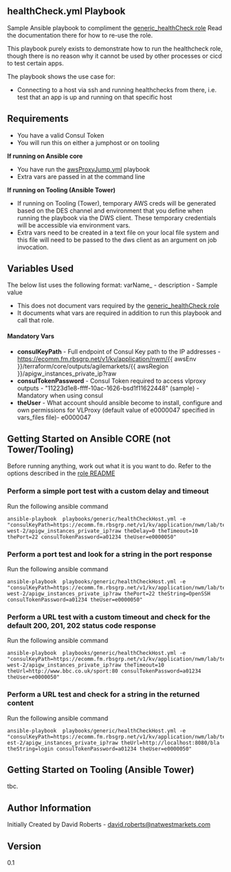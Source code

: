 ## healthCheck.yml Playbook ##

Sample Ansible playbook to compliment the [generic_healthCheck role](../../roles/generic_healthCheck)
Read the documentation there for how to re-use the role.

This playbook purely exists to demonstrate how to run the healthcheck role, though there is no reason why it cannot be used by other processes or cicd to test certain apps.

The playbook shows the use case for:
* Connecting to a host via ssh and running healthchecks from there, i.e. test that an app is up and running on that specific host

Requirements
------------
* You have a valid Consul Token
* You will run this on either a jumphost or on tooling

__If running on Ansible core__
* You have run the [awsProxyJump.yml](../awsProxyJump.yml) playbook
* Extra vars are passed in at the command line

__If running on Tooling (Ansible Tower)__
* If running on Tooling (Tower), temporary AWS creds will be generated based on the DES channel and environment that you define when running the playbook via the DWS client. These temporary credentials will be accessible via environment vars.
* Extra vars need to be created in a text file on your local file system and this file will need to be passed to the dws client as an argument on job invocation.

Variables Used
--------------

The below list uses the following format: varName_ - description - Sample value

* This does not document vars required by the [generic_healthCheck role](../../roles/generic_healthCheck)
* It documents what vars are required in addition to run this playbook and call that role.

#### Mandatory Vars ####

* __consulKeyPath__ - Full endpoint of Consul Key path to the IP addresses - https://ecomm.fm.rbsgrp.net/v1/kv/application/nwm/{{ awsEnv }}/terraform/core/outputs/agilemarkets/{{ awsRegion }}/apigw_instances_private_ip?raw
* __consulTokenPassword__ -  Consul Token required to access vlproxy outputs - "11223d1e8-ffff-10ac-1626-bsd1f11622448" (sample) - Mandatory when using consul
* __theUser__ - What account should ansible become to install, configure and own permissions for VLProxy (default value of e0000047 specified in vars_files file)- e0000047

## Getting Started on Ansible CORE (not Tower/Tooling)

Before running anything, work out what it is you want to do. Refer to the options described in the [role README](../../roles/generic_healthCheck)

### Perform a simple port test with a custom delay and timeout ###

Run the following ansible command
```
ansible-playbook  playbooks/generic/healthCheckHost.yml -e "consulKeyPath=https://ecomm.fm.rbsgrp.net/v1/kv/application/nwm/lab/terraform/core/outputs/agilemarkets/eu-west-2/apigw_instances_private_ip?raw theDelay=0 theTimeout=10 thePort=22 consulTokenPassword=a01234 theUser=e0000050"
```

### Perform a port test and look for a string in the port response ###

Run the following ansible command
```
ansible-playbook  playbooks/generic/healthCheckHost.yml -e "consulKeyPath=https://ecomm.fm.rbsgrp.net/v1/kv/application/nwm/lab/terraform/core/outputs/agilemarkets/eu-west-2/apigw_instances_private_ip?raw thePort=22 theString=OpenSSH consulTokenPassword=a01234 theUser=e0000050"
```

### Perform a URL test with a custom timeout and check for the default 200, 201, 202 status code response ###

Run the following ansible command
```
ansible-playbook  playbooks/generic/healthCheckHost.yml -e "consulKeyPath=https://ecomm.fm.rbsgrp.net/v1/kv/application/nwm/lab/terraform/core/outputs/agilemarkets/eu-west-2/apigw_instances_private_ip?raw theTimeout=10 theUrl=http://www.bbc.co.uk/sport:80 consulTokenPassword=a01234 theUser=e0000050"
```

### Perform a URL test and check for a string in the returned content ###

Run the following ansible command
```
ansible-playbook  playbooks/generic/healthCheckHost.yml -e "consulKeyPath=https://ecomm.fm.rbsgrp.net/v1/kv/application/nwm/lab/terraform/core/outputs/agilemarkets/eu-est-2/apigw_instances_private_ip?raw theUrl=http://localhost:8080/bla theString=login consulTokenPassword=a01234 theUser=e0000050"
```

## Getting Started on Tooling (Ansible Tower)
tbc.


Author Information
------------------
Initially Created by David Roberts - david.roberts@natwestmarkets.com

Version
------------------
0.1

